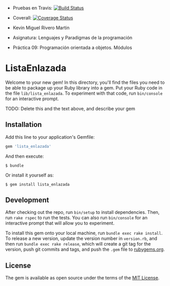 - Pruebas en Travis: [![Build Status](https://travis-ci.org/KevinRM/prct09.svg)](https://travis-ci.org/KevinRM/prct09)

- Coverall: [![Coverage Status](https://coveralls.io/repos/KevinRM/prct09/badge.svg?branch=master&service=github)](https://coveralls.io/github/KevinRM/prct09?branch=master)

- Kevin Miguel Rivero Martin

- Asignatura: Lenguajes y Paradigmas de la programación

- Práctica 09: Programación orientada a objetos. Módulos

# ListaEnlazada

Welcome to your new gem! In this directory, you'll find the files you need to be able to package up your Ruby library into a gem. Put your Ruby code in the file `lib/lista_enlazada`. To experiment with that code, run `bin/console` for an interactive prompt.

TODO: Delete this and the text above, and describe your gem

## Installation

Add this line to your application's Gemfile:

```ruby
gem 'lista_enlazada'
```

And then execute:

    $ bundle

Or install it yourself as:

    $ gem install lista_enlazada

## Development

After checking out the repo, run `bin/setup` to install dependencies. Then, run `rake rspec` to run the tests. You can also run `bin/console` for an interactive prompt that will allow you to experiment.

To install this gem onto your local machine, run `bundle exec rake install`. To release a new version, update the version number in `version.rb`, and then run `bundle exec rake release`, which will create a git tag for the version, push git commits and tags, and push the `.gem` file to [rubygems.org](https://rubygems.org).

## License

The gem is available as open source under the terms of the [MIT License](http://opensource.org/licenses/MIT).

